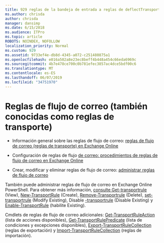 ```yaml
---
title: 929 reglas de la bandeja de entrada a reglas de deflectTransport
ms.author: chrisda
author: chrisda
manager: dansimp
ms.date: 6/15/2018
ms.audience: ITPro
ms.topic: article
ROBOTS: NOINDEX, NOFOLLOW
localization_priority: Normal
ms.custom: 929
ms.assetid: 9733ef4e-db8d-4345-a072-c251480875a1
ms.openlocfilehash: e016a502a8e23ec8beff4b448a454c66eda6969c
ms.sourcegitcommit: 4b7e478ce700c0b781efec3857ac4dce5bdf00c6
ms.translationtype: MT
ms.contentlocale: es-ES
ms.lasthandoff: 06/07/2019
ms.locfileid: "34751970"
---
```

# <a name="mail-flow-rules-also-known-as-transport-rules"></a>Reglas de flujo de correo (también conocidas como reglas de transporte)

- Información general sobre las reglas de flujo de correo: [reglas de flujo de correo (reglas de transporte) en Exchange Online](https://technet.microsoft.com/library/jj919238.aspx)

- Configuración de reglas de flujo [de correo: procedimientos de reglas de flujo de correo en Exchange Online](https://technet.microsoft.com/library/dn600436.aspx)

- Crear, modificar y eliminar reglas de flujo de correo: [administrar reglas de flujo de correo](https://technet.microsoft.com/library/jj657505.aspx)

También puede administrar reglas de flujo de correo en Exchange Online PowerShell. Para obtener más información, [consulte Get-transportrule](https://docs.microsoft.com/powershell/module/exchange/policy-and-compliance/get-transportrule) (View), [New-TransportRule](https://docs.microsoft.com/powershell/module/exchange/policy-and-compliance/new-transportrule) (Create), [Remove-Transportrule](https://docs.microsoft.com/powershell/module/exchange/policy-and-compliance/remove-transportrule) (Delete), [set-transportrule](https://docs.microsoft.com/powershell/module/exchange/policy-and-compliance/set-transportrule) (Modify Existing), Disable [-transportrule](https://docs.microsoft.com/powershell/module/exchange/policy-and-compliance/disable-transportrule) (Disable Existing) y [Enable-TransportRule](https://docs.microsoft.com/powershell/module/exchange/policy-and-compliance/enable-transportrule) (habilite Existing).

Cmdlets de reglas de flujo de correo adicionales: [Get-TransportRuleAction](https://docs.microsoft.com/powershell/module/exchange/policy-and-compliance/get-transportruleaction) (lista de acciones disponibles), [Get-TransportRulePredicate](https://docs.microsoft.com/powershell/module/exchange/policy-and-compliance/get-transportrulepredicate) (lista de condiciones y excepciones disponibles), [Export-TransportRuleCollection](https://docs.microsoft.com/powershell/module/exchange/policy-and-compliance/export-transportrulecollection) (reglas de exportación) y [ Import-TransportRuleCollection](https://docs.microsoft.com/powershell/module/exchange/policy-and-compliance/import-transportrulecollection) (reglas de importación).
